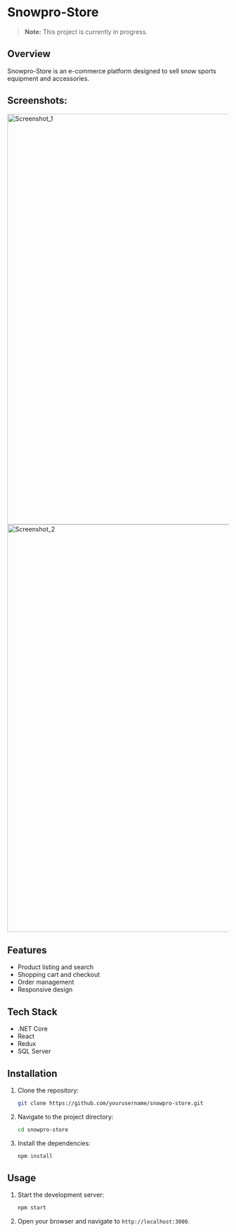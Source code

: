 # Snowpro-Store

> **Note:** This project is currently in progress.

## Overview

Snowpro-Store is an e-commerce platform designed to sell snow sports equipment and accessories.

## Screenshots:
<img width="932" alt="Screenshot_1" src="https://github.com/user-attachments/assets/05502729-68b0-4b11-aa74-216ed6fc0e0a" />

<img width="925" alt="Screenshot_2" src="https://github.com/user-attachments/assets/d3186e96-fd8b-419d-bc9d-b3bb209ce18c" />

## Features

- Product listing and search
- Shopping cart and checkout
- Order management
- Responsive design

## Tech Stack

- .NET Core
- React
- Redux
- SQL Server

## Installation

1. Clone the repository:
    ```sh
    git clone https://github.com/yourusername/snowpro-store.git
    ```
2. Navigate to the project directory:
    ```sh
    cd snowpro-store
    ```
3. Install the dependencies:
    ```sh
    npm install
    ```

## Usage

1. Start the development server:
    ```sh
    npm start
    ```
2. Open your browser and navigate to `http://localhost:3000`.
